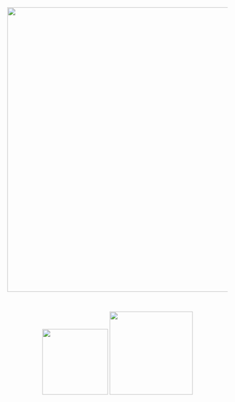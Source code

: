 &nbsp;<div align="center">
  [<img src="https://novatorem-drab-chi.vercel.app/api/spotify?background_color=0d1117&border_color=ffffff" width="650" /> ](https://open.spotify.com/user/31mpqi4kkskgkzznalqp2tqkrybq)
</div>

&nbsp;<div align="center">
  [<img src="https://img.shields.io/badge/linked-in-369?style=flat-square&logo=linkedin&logoColor=white&color=blue" width="150"/>](https://www.linkedin.com/in/faridun.nuriddinzoda@icloud.com)
  [<img src="https://img.shields.io/badge/email-reveal-2a8?style=flat-square&logo=gmail&logoColor=white" width="190"/>](mailto:faridun.nuriddinzoda@icloud.com)
</div>

